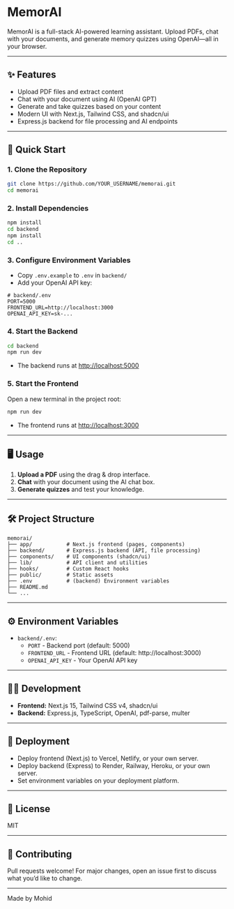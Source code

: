 # MemorAI

MemorAI is a full-stack AI-powered learning assistant. Upload PDFs, chat with your documents, and generate memory quizzes using OpenAI—all in your browser.

---

## ✨ Features

- Upload PDF files and extract content
- Chat with your document using AI (OpenAI GPT)
- Generate and take quizzes based on your content
- Modern UI with Next.js, Tailwind CSS, and shadcn/ui
- Express.js backend for file processing and AI endpoints

---

## 🚀 Quick Start

### 1. Clone the Repository

```bash
git clone https://github.com/YOUR_USERNAME/memorai.git
cd memorai
```

### 2. Install Dependencies

```bash
npm install
cd backend
npm install
cd ..
```

### 3. Configure Environment Variables

- Copy `.env.example` to `.env` in `backend/`
- Add your OpenAI API key:

```env
# backend/.env
PORT=5000
FRONTEND_URL=http://localhost:3000
OPENAI_API_KEY=sk-...
```

### 4. Start the Backend

```bash
cd backend
npm run dev
```
- The backend runs at [http://localhost:5000](http://localhost:5000)

### 5. Start the Frontend

Open a new terminal in the project root:

```bash
npm run dev
```
- The frontend runs at [http://localhost:3000](http://localhost:3000)

---

## 🖥️ Usage

1. **Upload a PDF** using the drag & drop interface.
2. **Chat** with your document using the AI chat box.
3. **Generate quizzes** and test your knowledge.

---

## 🛠️ Project Structure

```
memorai/
├── app/           # Next.js frontend (pages, components)
├── backend/       # Express.js backend (API, file processing)
├── components/    # UI components (shadcn/ui)
├── lib/           # API client and utilities
├── hooks/         # Custom React hooks
├── public/        # Static assets
├── .env           # (backend) Environment variables
├── README.md
└── ...
```

---

## ⚙️ Environment Variables

- `backend/.env`:
  - `PORT` - Backend port (default: 5000)
  - `FRONTEND_URL` - Frontend URL (default: http://localhost:3000)
  - `OPENAI_API_KEY` - Your OpenAI API key

---

## 🧑‍💻 Development

- **Frontend:** Next.js 15, Tailwind CSS v4, shadcn/ui
- **Backend:** Express.js, TypeScript, OpenAI, pdf-parse, multer

---

## 🐳 Deployment

- Deploy frontend (Next.js) to Vercel, Netlify, or your own server.
- Deploy backend (Express) to Render, Railway, Heroku, or your own server.
- Set environment variables on your deployment platform.

---

## 📝 License

MIT

---

## 🤝 Contributing

Pull requests welcome! For major changes, open an issue first to discuss what you’d like to change.

---
Made by Mohid
